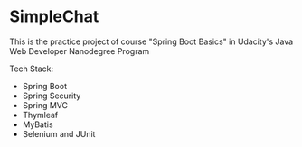 # SimpleChat

This is the practice project of course "Spring Boot Basics" in Udacity's Java Web Developer Nanodegree Program

Tech Stack:

- Spring Boot
- Spring Security
- Spring MVC
- Thymleaf
- MyBatis
- Selenium and JUnit
